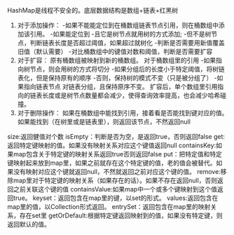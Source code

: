 HashMap是线程不安全的。底层数据结构是数组+链表+红黑树
1. 对于添加操作：
    -如果不能能定位到在桶数组链表节点引用，则在桶数组中添加该引用。
    -如果能定位到
        -且它是树节点就用树的方式添加;
        -但不是树节点，判断链表长度是否超过阈值，如果超过就树化
    -判断是否需要用新值覆盖旧值（默认需要）
    -对比桶数组中的键值对数和阈值，判断是否需要扩容
2. 对于扩容：
原有桶数组被映射到新的桶数组。
对于桶数组里的引用
    -如果指向树节点，则会用树的方式将切分
        -如果分组后的长度小于特定阈值，将树链表化，但是保持原有的顺序
        -否则，保持树的模式不变（只是被分组了）
    -如果指向链表节点
        对链表分组，且保持原序不变。
扩容后，单个数组里引用指向的链表长度或是树节点数量都会减少，使得查询效率提高，也会减少哈希碰撞。
3. 对于删除操作：
    如果在桶数组中能找到引用，接着看是否能找到键对应的值。
    如果能找到（在树里或是链表里），则返回该节点，不然返回null



size:返回健值对个数
isEmpty：判断是否为空，是返回true，否则返回false
get:返回特定键映射的值。如果没有映射关系对应这个键值返回null
containsKey:如果map包含关于特定键的映射关系返回true否则返回false
put：把特定值和特定键映射起来放到map里，如果之前就存在这个特定键的值，老的值会被替代。如果没有映射对应这个键就返回null，不然就返回之前对应这个键的值。
remove:移除map里对于特定键的映射关系（如果存在的话）。如果不存在返回null，否则返回之前关联这个键的值
containsValue:如果map中一个或多个键映射到这个值返回true。
keyset：返回包含在map里的键，以set的形式。
values:返回包含在map里的值，以Collection形式返回。
entrySet：返回包含在map里的映射关系，存在set里
getOrDefault:根据特定键返回映射到的值，如果没有特定键，则返回默认的值。
